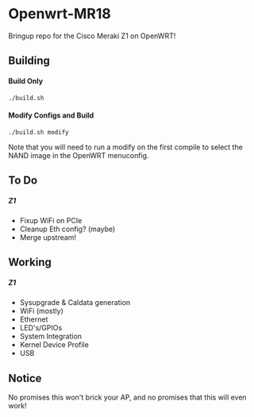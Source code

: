 # Openwrt-MR18

Bringup repo for the Cisco Meraki Z1 on OpenWRT!

Building
-----
#### Build Only
`./build.sh`

#### Modify Configs and Build
`./build.sh modify`

Note that you will need to run a modify on the first compile to select the NAND image in the OpenWRT menuconfig.

To Do
-----
##### Z1
  * Fixup WiFi on PCIe
  * Cleanup Eth config? (maybe)
  * Merge upstream!

Working
-----
##### Z1
  * Sysupgrade & Caldata generation
  * WiFi (mostly)
  * Ethernet
  * LED's/GPIOs
  * System Integration
  * Kernel Device Profile
  * USB

Notice
------
No promises this won't brick your AP, and no promises that this will even work!

